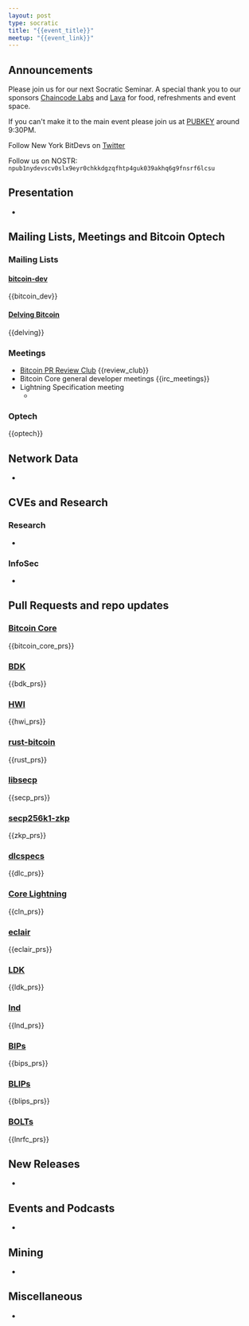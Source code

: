 ```yaml
---
layout: post
type: socratic
title: "{{event_title}}"
meetup: "{{event_link}}"
---
```


## Announcements
Please join us for our next Socratic Seminar. A special thank you to our sponsors [Chaincode Labs](https://chaincode.com) and [Lava](https://www.lava.xyz/) for food, refreshments and event space.

If you can't make it to the main event please join us at [PUBKEY](https://pubkey.bar/home) around 9:30PM.

Follow New York BitDevs on [Twitter](https://x.com/BitDevsNYC)

Follow us on NOSTR: `npub1nydevscv0slx9eyr0chkkdgzqfhtp4guk039akhq6g9fnsrf6lcsu`

## Presentation
-

## Mailing Lists, Meetings and Bitcoin Optech
### Mailing Lists
#### [bitcoin-dev](https://groups.google.com/g/bitcoindev)
{{bitcoin_dev}}

#### [Delving Bitcoin](https://delvingbitcoin.org/)
{{delving}}

### Meetings
- [Bitcoin PR Review Club](https://bitcoincore.reviews)
{{review_club}}
- Bitcoin Core general developer meetings
{{irc_meetings}}
- Lightning Specification meeting
    - <!--- TODO replace: [December 5th](https://github.com/lightning/bolts/issues/1046) --->

### Optech
{{optech}}

## Network Data
-

## CVEs and Research
### Research
-

### InfoSec
-

## Pull Requests and repo updates
### [Bitcoin Core](https://github.com/bitcoin/bitcoin)
{{bitcoin_core_prs}}

### [BDK](https://github.com/bitcoindevkit/bdk)
{{bdk_prs}}

### [HWI](https://github.com/bitcoin-core/HWI)
{{hwi_prs}}

### [rust-bitcoin](https://github.com/rust-bitcoin/rust-bitcoin)
{{rust_prs}}

### [libsecp](https://github.com/bitcoin-core/secp256k1)
{{secp_prs}}

### [secp256k1-zkp](https://github.com/ElementsProject/secp256k1-zkp)
{{zkp_prs}}

### [dlcspecs](https://github.com/discreetlogcontracts/dlcspecs)
{{dlc_prs}}

### [Core Lightning](https://github.com/ElementsProject/lightning)
{{cln_prs}}

### [eclair](https://github.com/ACINQ/eclair/)
{{eclair_prs}}

### [LDK](https://github.com/lightningdevkit/rust-lightning)
{{ldk_prs}}

### [lnd](https://github.com/lightningnetwork/lnd)
{{lnd_prs}}

### [BIPs](https://github.com/bitcoin/bips)
{{bips_prs}}

### [BLIPs](https://github.com/lightning/blips)
{{blips_prs}}


### [BOLTs](https://github.com/lightningnetwork/lightning-rfc)
{{lnrfc_prs}}

## New Releases
-

## Events and Podcasts
-

## Mining
-

## Miscellaneous
-
